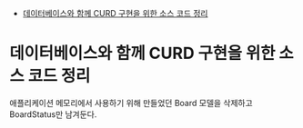 <!-- TOC -->

- [데이터베이스와 함께 CURD 구현을 위한 소스 코드 정리](#%EB%8D%B0%EC%9D%B4%ED%84%B0%EB%B2%A0%EC%9D%B4%EC%8A%A4%EC%99%80-%ED%95%A8%EA%BB%98-curd-%EA%B5%AC%ED%98%84%EC%9D%84-%EC%9C%84%ED%95%9C-%EC%86%8C%EC%8A%A4-%EC%BD%94%EB%93%9C-%EC%A0%95%EB%A6%AC)

<!-- /TOC -->

# 데이터베이스와 함께 CURD 구현을 위한 소스 코드 정리
애플리케이션 메모리에서 사용하기 위해 만들었던 Board 모델을 삭제하고 BoardStatus만 남겨둔다.